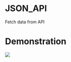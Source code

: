 # JSON_API
Fetch data from API
# Demonstration
![](https://media.giphy.com/media/hrX4osXn8qlX8IaXSW/giphy.gif)
